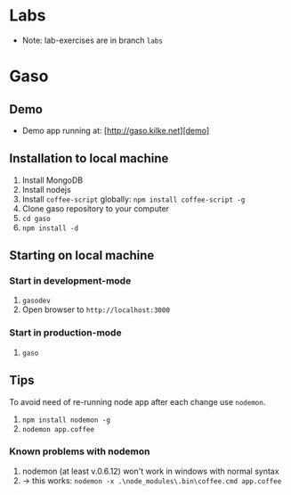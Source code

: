 # Labs
* Note: lab-exercises are in branch `labs`

# Gaso

## Demo
* Demo app running at: [http://gaso.kilke.net][demo]

## Installation to local machine
1. Install MongoDB
1. Install nodejs
1. Install `coffee-script` globally: `npm install coffee-script -g`
1. Clone gaso repository to your computer
1. `cd gaso`
1. `npm install -d`

## Starting on local machine

### Start in development-mode
1. `gasodev`
1. Open browser to `http://localhost:3000`

### Start in production-mode
1. `gaso`

## Tips

To avoid need of re-running node app after each change use `nodemon`.

  1. `npm install nodemon -g`
  1. `nodemon app.coffee`

### Known problems with nodemon

  1. nodemon (at least v.0.6.12) won't work in windows with normal syntax
  1. -> this works: `nodemon -x .\node_modules\.bin\coffee.cmd app.coffee`


[demo]: http://gaso.kilke.net
